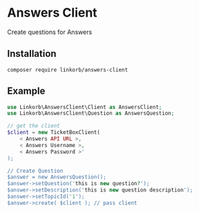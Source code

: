 Answers Client
==============

Create questions for Answers

## Installation
```
composer require linkorb/answers-client
```

## Example
```php
use Linkorb\AnswersClient\Client as AnswersClient;
use Linkorb\AnswersClient\Question as AnswersQuestion;

// get the client
$client = new TicketBoxClient(
    < Answers API URL >,
    < Answers Username >,
    < Answers Password >'
);

// Create Question 
$answer = new AnswersQuestion();
$answer->setQuestion('this is new question?');
$answer->setDescription('this is new question description');
$answer->setTopicId('1');
$answer->create( $client ); // pass client


```
